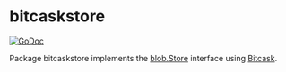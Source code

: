 # bitcaskstore

[![GoDoc](https://img.shields.io/static/v1?label=godoc&message=reference&color=white)](https://pkg.go.dev/github.com/creachadair/bitcaskstore)

Package bitcaskstore implements the [blob.Store][bs] interface using [Bitcask][bitcask].

[bs]: https://godoc.org/github.com/creachadair/ffs/blob#Store
[bitcask]: https://pkg.go.dev/git.mills.io/prologic/bitcask
